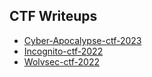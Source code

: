## CTF Writeups

* [Cyber-Apocalypse-ctf-2023](https://github.com/Dom0nS/ctf/tree/main/CTF_writeups/Cyber-Apocalypse-ctf-2023)
* [Incognito-ctf-2022](https://github.com/Dom0nS/ctf/tree/main/CTF_writeups/Incognito-ctf-2022)
* [Wolvsec-ctf-2022](https://github.com/Dom0nS/ctf/tree/main/CTF_writeups/Wolvsec-ctf-2022)
